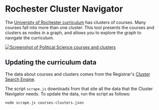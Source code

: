 Rochester Cluster Navigator
===========================

The [University of Rochester curriculum](http://www.rochester.edu/aboutus/curricula.html) has clusters of courses. Many courses fall into more than one cluster. This tool presents the courses and clusters as nodes in a graph, and allows you to explore the graph to navigate the curriculum.

[![Screenshot of Political Science courses and clusters](urhackerclub.github.com/clustergraph/screenshot.png)](http://urhackerclub.github.com/clustergraph/#course:psc248)

Updating the curriculum data
----------------------------

The data about courses and clusters comes from the Registrar's [Cluster Search Engine](https://secure1.rochester.edu/registrar/CSE/index.php). 

The script `scrape.js` downloads from that site all the data that the Cluster Navigator needs. To update the data, run the script as follows:

    node scrape.js courses-clusters.json

